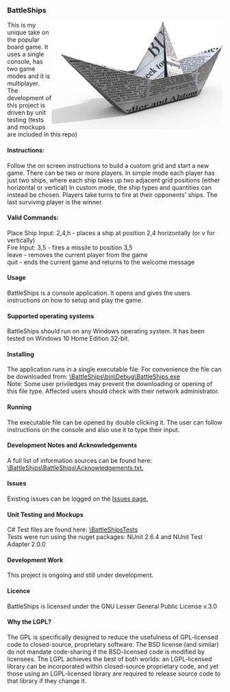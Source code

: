 <h3>BattleShips</h3>
<img src = "https://github.com/jeff1978/BattleShips/blob/master/BattleShips/BattleshipGameImage.jpg" align = right>
This is my unique take on the popular board game. It uses a single console, has two game modes and it is multiplayer.
<br>The development of this project is driven by unit testing (tests and mockups are included in this repo)

<h4>Instructions:</h4>
Follow the on screen instructions to build a custom grid and start a new game. There can be two or more players. In simple mode each player has just two ships, where each ship takes up two adjacent grid positions (either horizontal or vertical) In custom mode, the ship types and quantities can instead be chosen. Players take turns to fire at their opponents' ships. The last surviving player is the winner.
<br><h4>Valid Commands:</h4>
Place Ship Input: 2,4,h - places a ship at position 2,4 horizontally (or v for vertically)
<br>Fire Input: 3,5 - fires a missile to position 3,5
<br>leave - removes the current player from the game
<br>quit - ends the current game and returns to the welcome message
<h4>Usage</h4>
BattleShips is a console application. It opens and gives the users instructions on how to setup and play the game.
<h4>Supported operating systems</h4>
BattleShips should run on any Windows operating system. It has been tested on Windows 10 Home Edition 32-bit.

<h4>Installing</h4>
The application runs in a single executable file. For convenience the file can be downloaded from: <a href = "https://github.com/jeff1978/BattleShips/blob/master/BattleShips/bin/Debug/BattleShips.exe">\BattleShips\bin\Debug\BattleShips.exe</a><br>Note: Some user priviledges may prevent the downloading or opening of this file type. Affected users should check with their network administrator.

<h4>Running</h4>
The executable file can be opened by double clicking it. The user can follow instructions on the console and also use it to type their input.

<h4>Development Notes and Acknowledgements</h4>
A full list of information sources can be found here: <a href = "https://github.com/jeff1978/BattleShips/blob/master/BattleShips/Acknowledgements.txt">\BattleShips\BattleShips\Acknowledgements.txt.</a>

<h4>Issues</h4>
Existing issues can be logged on the <a href = "https://github.com/jeff1978/BattleShips/issues">Issues page.</a>

<h4>Unit Testing and Mockups</h4>
C# Test files are found here: <a href = "https://github.com/jeff1978/BattleShips/tree/master/BattleShipsTests">\BattleShipsTests</a>
<br>Tests were run using the nuget packages: NUnit 2.6.4 and NUnit Test Adapter 2.0.0

<h4>Development Work</h4>
This project is ongoing and still under development.

<h4>Licence</h4>
BattleShips is licensed under the GNU Lesser General Public License v.3.0

<h4>Why the LGPL?</h4>
The GPL is specifically designed to reduce the usefulness of GPL-licensed code to closed-source, proprietary software. The BSD license (and similar) do not mandate code-sharing if the BSD-licensed code is modified by licensees. The LGPL achieves the best of both worlds: an LGPL-licensed library can be incorporated within closed-source proprietary code, and yet those using an LGPL-licensed library are required to release source code to that library if they change it.

